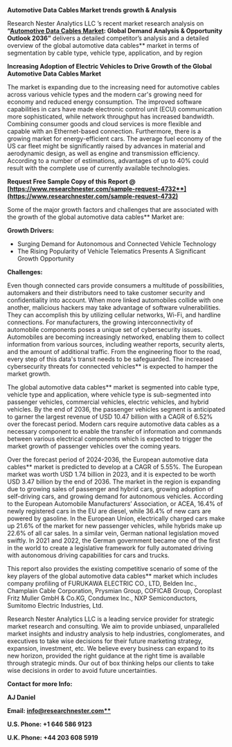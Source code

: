 ﻿**Automotive Data Cables Market trends growth & Analysis**

Research Nester Analytics LLC ’s recent market research analysis on **“[Automotive Data Cables Market](https://www.researchnester.com/reports/automotive-data-cables-market/4732): Global Demand Analysis & Opportunity Outlook 2036”** delivers a detailed competitor’s analysis and a detailed overview of the global automotive data cables** market in terms of segmentation by cable type, vehicle type, application, and by region

**Increasing Adoption of Electric Vehicles to Drive Growth of the Global Automotive Data Cables Market**

The market is expanding due to the increasing need for automotive cables across various vehicle types and the modern car's growing need for economy and reduced energy consumption. The improved software capabilities in cars have made electronic control unit (ECU) communication more sophisticated, while network throughput has increased bandwidth. Combining consumer goods and cloud services is more flexible and capable with an Ethernet-based connection. Furthermore, there is a growing market for energy-efficient cars. The average fuel economy of the US car fleet might be significantly raised by advances in material and aerodynamic design, as well as engine and transmission efficiency. According to a number of estimations, advantages of up to 40% could result with the complete use of currently available technologies.

**Request Free Sample Copy of this Report @ [https://www.researchnester.com/sample-request-4732**](https://www.researchnester.com/sample-request-4732)**

Some of the major growth factors and challenges that are associated with the growth of the global automotive data cables** Market are:

**Growth Drivers:**

- Surging Demand for Autonomous and Connected Vehicle Technology
- The Rising Popularity of Vehicle Telematics Presents A Significant Growth Opportunity 

**Challenges:**

Even though connected cars provide consumers a multitude of possibilities, automakers and their distributors need to take customer security and confidentiality into account. When more linked automobiles collide with one another, malicious hackers may take advantage of software vulnerabilities. They can accomplish this by utilizing cellular networks, Wi-Fi, and hardline connections. For manufacturers, the growing interconnectivity of automobile components poses a unique set of cybersecurity issues. Automobiles are becoming increasingly networked, enabling them to collect information from various sources, including weather reports, security alerts, and the amount of additional traffic. From the engineering floor to the road, every step of this data's transit needs to be safeguarded. The increased cybersecurity threats for connected vehicles** is expected to hamper the market growth. 

The global automotive data cables** market is segmented into cable type, vehicle type and application, where vehicle type is sub-segmented into passenger vehicles, commercial vehicles, electric vehicles, and hybrid vehicles. By the end of 2036, the passenger vehicles segment is anticipated to garner the largest revenue of USD 10.47 billion with a CAGR of 6.52% over the forecast period. Modern cars require automotive data cables as a necessary component to enable the transfer of information and commands between various electrical components which is expected to trigger the market growth of passenger vehicles over the coming years.

Over the forecast period of 2024-2036, the European automotive data cables** market is predicted to develop at a CAGR of 5.55%. The European market was worth USD 1.74 billion in 2023, and it is expected to be worth USD 3.47 billion by the end of 2036. The market in the region is expanding due to growing sales of passenger and hybrid cars, growing adoption of self-driving cars, and growing demand for autonomous vehicles. According to the European Automobile Manufacturers’ Association, or ACEA, 16.4% of newly registered cars in the EU are diesel, while 36.4% of new cars are powered by gasoline. In the European Union, electrically charged cars make up 21.6% of the market for new passenger vehicles, while hybrids make up 22.6% of all car sales. In a similar vein, German national legislation moved swiftly. In 2021 and 2022, the German government became one of the first in the world to create a legislative framework for fully automated driving with autonomous driving capabilities for cars and trucks. 

This report also provides the existing competitive scenario of some of the key players of the global automotive data cables** market which includes company profiling of FURUKAWA ELECTRIC CO., LTD, Belden Inc., Champlain Cable Corporation, Prysmian Group, COFICAB Group, Coroplast Fritz Muller GmbH & Co.KG, Condumex Inc., NXP Semiconductors, Sumitomo Electric Industries, Ltd. 

Research Nester Analytics LLC is a leading service provider for strategic market research and consulting. We aim to provide unbiased, unparalleled market insights and industry analysis to help industries, conglomerates, and executives to take wise decisions for their future marketing strategy, expansion, investment, etc. We believe every business can expand to its new horizon, provided the right guidance at the right time is available through strategic minds. Our out of box thinking helps our clients to take wise decisions in order to avoid future uncertainties.

**Contact for more Info:**

**AJ Daniel**

**Email: [info@researchnester.com**](mailto:info@researchnester.com)**

**U.S. Phone: +1 646 586 9123** 

**U.K. Phone: +44 203 608 5919**
